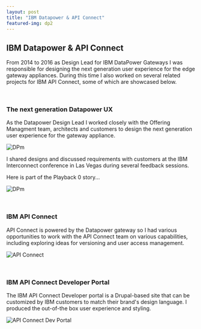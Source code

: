 ```yaml
---
layout: post
title: "IBM Datapower & API Connect"
featured-img: dp2
---
```

 

## IBM Datapower & API Connect

From 2014 to 2016 as Design Lead for IBM DataPower Gateways I was responsible for designing the next generation user experience for the edge gateway appliances. During this time I also worked on several related projects for IBM API Connect, some of which are showcased below. 

&nbsp;
&nbsp;
 
### The next generation Datapower UX  

As the Datapower Design Lead I worked closely with the Offering Managment team, architects and customers to design the next generation user experience for the gateway appliance.

![DPm](https://pages.github.ibm.com/THORNG/garythornton-portfolio/assets/img/posts/dp_story.jpg)
    
 I shared designs and discussed requirements with customers at the IBM Interconnect conference in Las Vegas during several feedback sessions.  

Here is part of the Playback 0 story...

![DPm](https://pages.github.ibm.com/THORNG/garythornton-portfolio/assets/img/posts/dpm1-ani.gif)

&nbsp;
&nbsp;
 
### IBM API Connect 

API Connect is powered by the Datapower gateway so I had various opportunities to work with the API Connect team on various capabilities, including exploring ideas for versioning and user access management.

![API Connect](https://pages.github.ibm.com/THORNG/garythornton-portfolio/assets/img/posts/apic_wire.jpg)


&nbsp;
&nbsp;
 
### IBM API Connect Developer Portal  

The IBM API Connect Developer portal is a Drupal-based site that can be customized by IBM customers to match their brand's design language. I produced the out-of-the box user experience and styling. 

![API Connect Dev Portal](https://pages.github.ibm.com/THORNG/garythornton-portfolio/assets/img/posts/apic_portal.jpg)



